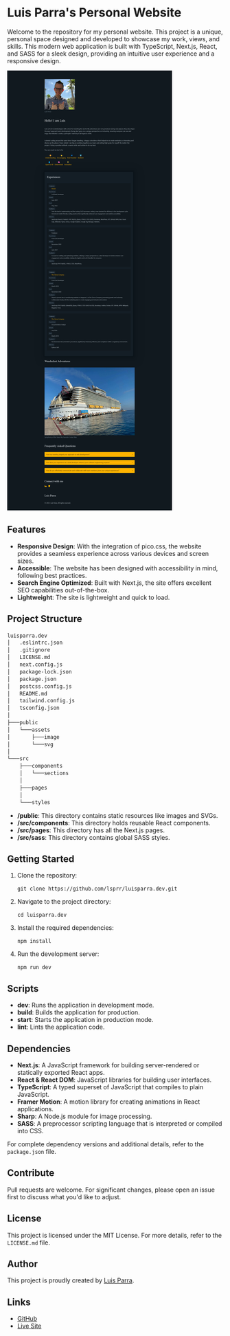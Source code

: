 # Luis Parra's Personal Website

Welcome to the repository for my personal website. This project is a unique, personal space designed and developed to showcase my work, views, and skills. This modern web application is built with TypeScript, Next.js, React, and SASS for a sleek design, providing an intuitive user experience and a responsive design.

![screenshot](./screenshot.jpg)  

## Features

- **Responsive Design**: With the integration of pico.css, the website provides a seamless experience across various devices and screen sizes.
- **Accessible**: The website has been designed with accessibility in mind, following best practices.
- **Search Engine Optimized**: Built with Next.js, the site offers excellent SEO capabilities out-of-the-box.
- **Lightweight**: The site is lightweight and quick to load.

## Project Structure

```bash
luisparra.dev
│   .eslintrc.json
│   .gitignore
│   LICENSE.md
│   next.config.js
│   package-lock.json
│   package.json
│   postcss.config.js
│   README.md
│   tailwind.config.js
│   tsconfig.json
│
├───public
│   └───assets
│       ├───image
│       └───svg
│
└───src
    ├───components
    │   └───sections
    │
    ├───pages
    │
    └───styles
```

- **/public**: This directory contains static resources like images and SVGs.
- **/src/components**: This directory holds reusable React components.
- **/src/pages**: This directory has all the Next.js pages.
- **/src/sass**: This directory contains global SASS styles.

## Getting Started

1. Clone the repository:
   ```
   git clone https://github.com/lsprr/luisparra.dev.git
   ```
2. Navigate to the project directory:
   ```
   cd luisparra.dev
   ```
3. Install the required dependencies:
   ```
   npm install
   ```
4. Run the development server:
   ```
   npm run dev
   ```

## Scripts

- **dev**: Runs the application in development mode.
- **build**: Builds the application for production.
- **start**: Starts the application in production mode.
- **lint**: Lints the application code.

## Dependencies

- **Next.js**: A JavaScript framework for building server-rendered or statically exported React apps.
- **React & React DOM**: JavaScript libraries for building user interfaces.
- **TypeScript**: A typed superset of JavaScript that compiles to plain JavaScript.
- **Framer Motion**: A motion library for creating animations in React applications.
- **Sharp**: A Node.js module for image processing.
- **SASS**: A preprocessor scripting language that is interpreted or compiled into CSS.

For complete dependency versions and additional details, refer to the `package.json` file.

## Contribute

Pull requests are welcome. For significant changes, please open an issue first to discuss what you'd like to adjust.

## License

This project is licensed under the MIT License. For more details, refer to the `LICENSE.md` file.

## Author

This project is proudly created by [Luis Parra](https://github.com/lsprr).

## Links

- [GitHub](https://github.com/lsprr/luisparra.dev)
- [Live Site](https://www.luisparra.dev)